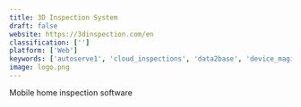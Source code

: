 ```yaml
---
title: 3D Inspection System
draft: false 
website: https://3dinspection.com/en
classification: ['']
platform: ['Web']
keywords: ['autoserve1', 'cloud_inspections', 'data2base', 'device_magic', 'express_report', 'fluix', 'gocanvas', 'happy_inspector', 'homegauge', 'industrysafe', 'inspection_manager', 'lexisnexis_home_inspection_index', 'moreapp', 'munilogic', 'onsource_property_inspections', 'property_inspect', 'reporthost', 'spectora', 'whip_around', 'iauditor', 'zinspector']
image: logo.png
---
```

Mobile home inspection software